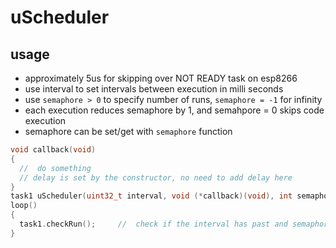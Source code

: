 # uScheduler

## usage
- approximately 5us for skipping over NOT READY task on esp8266
- use interval to set intervals between execution in milli seconds
- use ```semaphore > 0``` to specify number of runs, ```semaphore = -1``` for infinity
- each execution reduces semaphore by 1, and semahpore = 0 skips code execution
- semaphore can be set/get with ```semaphore``` function

```C++
void callback(void)
{
  //  do something
  // delay is set by the constructor, no need to add delay here
}
task1 uScheduler(uint32_t interval, void (*callback)(void), int semaphore = -1);
loop()
{
  task1.checkRun();     //  check if the interval has past and semaphore !=0 run else skip
}
```

